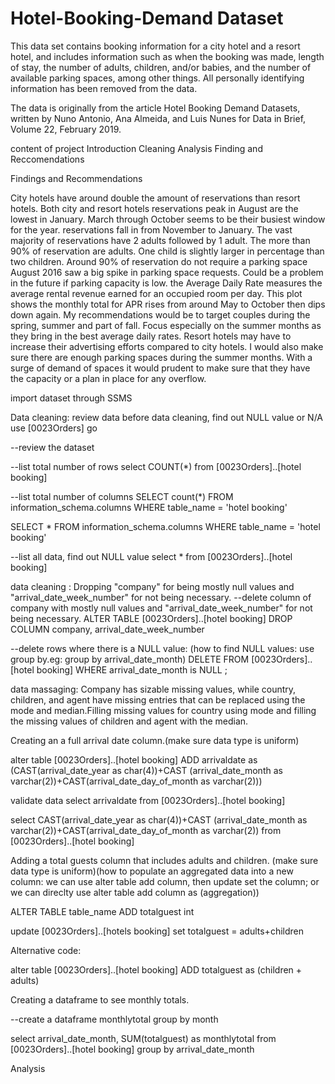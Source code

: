 # Hotel-Booking-Demand Dataset

This data set contains booking information for a city hotel and a resort hotel, and includes information such as when the booking was made, length of stay, the number of adults, children, and/or babies, and the number of available parking spaces, among other things. All personally identifying information has been removed from the data.

The data is originally from the article Hotel Booking Demand Datasets, written by Nuno Antonio, Ana Almeida, and Luis Nunes for Data in Brief, Volume 22, February 2019.


content of project 
       Introduction
       Cleaning
       Analysis
       Finding and Reccomendations
       
       
 Findings and Recommendations
 
 
City hotels have around double the amount of reservations than resort hotels.
Both city and resort hotels reservations peak in August are the lowest in January. March through October seems to be their busiest window for the year. reservations fall in from November to January.
The vast majority of reservations have 2 adults followed by 1 adult.
The more than 90% of reservation are adults. One child is slightly larger in percentage than two children.
Around 90% of reservation do not require a parking space
August 2016 saw a big spike in parking space requests. Could be a problem in the future if parking capacity is low.
the Average Daily Rate measures the average rental revenue earned for an occupied room per day. This plot shows the monthly total for APR rises from around May to October then dips down again.
My recommendations would be to target couples during the spring, summer and part of fall. Focus especially on the summer months as they bring in the best average daily rates. Resort hotels may have to increase their advertising efforts compared to city hotels. I would also make sure there are enough parking spaces during the summer months. With a surge of demand of spaces it would prudent to make sure that they have the capacity or a plan in place for any overflow.      



import dataset through SSMS 


Data cleaning:
review data before data cleaning, find out NULL value or N/A
use [0023Orders]
go

--review the dataset

--list total number of rows
select COUNT(*)
from [0023Orders]..[hotel booking]

--list total number of columns
SELECT count(*)
FROM information_schema.columns
WHERE table_name = 'hotel booking'

SELECT *
FROM information_schema.columns
WHERE table_name = 'hotel booking'



--list all data, find out NULL value
select *
from [0023Orders]..[hotel booking]



data cleaning : Dropping "company" for being mostly null values and "arrival_date_week_number" for not being necessary.
--delete column of company with mostly null values and "arrival_date_week_number" for not being necessary.
ALTER TABLE [0023Orders]..[hotel booking]
DROP COLUMN company, arrival_date_week_number


--delete rows where there is a NULL value: (how to find NULL values: use group by.eg: group by arrival_date_month)
DELETE 
FROM [0023Orders]..[hotel booking]
WHERE arrival_date_month is NULL ;

data massaging: 
Company has sizable missing values, while country, children, and agent have missing entries that can be replaced using the mode and median.Filling missing values for country using mode and filling the missing values of children and agent with the median.

Creating an a full arrival date column.(make sure data type is uniform)


alter table [0023Orders]..[hotel booking]
ADD arrivaldate as 
(CAST(arrival_date_year as char(4))+CAST (arrival_date_month as varchar(2))+CAST(arrival_date_day_of_month as varchar(2)))


validate data
select arrivaldate
from [0023Orders]..[hotel booking]

select CAST(arrival_date_year as char(4))+CAST (arrival_date_month as varchar(2))+CAST(arrival_date_day_of_month as varchar(2))
from [0023Orders]..[hotel booking]

Adding a total guests column that includes adults and children. (make sure data type is uniform)(how to populate an aggregated data into a new column: we can use alter table add column, then update set the column; or we can direclty use alter table add column as (aggregation))


ALTER TABLE table_name
ADD totalguest int

update [0023Orders]..[hotels booking]
set totalguest = adults+children


Alternative code: 

alter table [0023Orders]..[hotel booking]
ADD totalguest as (children + adults)




Creating a dataframe to see monthly totals.

--create a dataframe monthlytotal group by month 

select arrival_date_month, SUM(totalguest) as monthlytotal
from [0023Orders]..[hotel booking]
group by arrival_date_month



Analysis 










